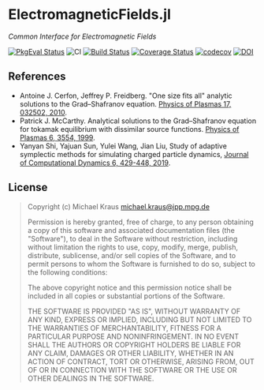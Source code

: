 # ElectromagneticFields.jl

*Common Interface for Electromagnetic Fields*

[![PkgEval Status](https://juliaci.github.io/NanosoldierReports/pkgeval_badges/E/ElectromagneticFields.svg)](https://juliaci.github.io/NanosoldierReports/pkgeval_badges/E/ElectromagneticFields.html)
![CI](https://github.com/JuliaPlasma/ElectromagneticFields.jl/workflows/CI/badge.svg)
[![Build Status](https://travis-ci.org/JuliaPlasma/ElectromagneticFields.jl.svg?branch=master)](https://travis-ci.org/JuliaPlasma/ElectromagneticFields.jl)
[![Coverage Status](https://coveralls.io/repos/github/JuliaPlasma/ElectromagneticFields.jl/badge.svg)](https://coveralls.io/github/JuliaPlasma/ElectromagneticFields.jl)
[![codecov](https://codecov.io/gh/JuliaPlasma/ElectromagneticFields.jl/branch/master/graph/badge.svg)](https://codecov.io/gh/JuliaPlasma/ElectromagneticFields.jl)
[![DOI](https://zenodo.org/badge/doi/10.5281/zenodo.3662494.svg)](https://doi.org/10.5281/zenodo.3662494)

## References

- Antoine J. Cerfon, Jeffrey P. Freidberg. "One size fits all" analytic solutions to the Grad–Shafranov equation. [Physics of Plasmas 17, 032502, 2010](https://doi.org/10.1063/1.3328818).
- Patrick J. McCarthy. Analytical solutions to the Grad–Shafranov equation for tokamak equilibrium with dissimilar source functions. [Physics of Plasmas 6, 3554, 1999](https://doi.org/10.1063/1.873630).
- Yanyan Shi, Yajuan Sun, Yulei Wang, Jian Liu, Study of adaptive symplectic methods for simulating charged particle dynamics, [Journal of Computational Dynamics 6, 429-448, 2019](http://dx.doi.org/10.3934/jcd.2019022).


## License

> Copyright (c) Michael Kraus <michael.kraus@ipp.mpg.de>
>
> Permission is hereby granted, free of charge, to any person obtaining a copy
> of this software and associated documentation files (the "Software"), to deal
> in the Software without restriction, including without limitation the rights
> to use, copy, modify, merge, publish, distribute, sublicense, and/or sell
> copies of the Software, and to permit persons to whom the Software is
> furnished to do so, subject to the following conditions:
>
> The above copyright notice and this permission notice shall be included in all
> copies or substantial portions of the Software.
>
> THE SOFTWARE IS PROVIDED "AS IS", WITHOUT WARRANTY OF ANY KIND, EXPRESS OR
> IMPLIED, INCLUDING BUT NOT LIMITED TO THE WARRANTIES OF MERCHANTABILITY,
> FITNESS FOR A PARTICULAR PURPOSE AND NONINFRINGEMENT. IN NO EVENT SHALL THE
> AUTHORS OR COPYRIGHT HOLDERS BE LIABLE FOR ANY CLAIM, DAMAGES OR OTHER
> LIABILITY, WHETHER IN AN ACTION OF CONTRACT, TORT OR OTHERWISE, ARISING FROM,
> OUT OF OR IN CONNECTION WITH THE SOFTWARE OR THE USE OR OTHER DEALINGS IN THE
> SOFTWARE.
